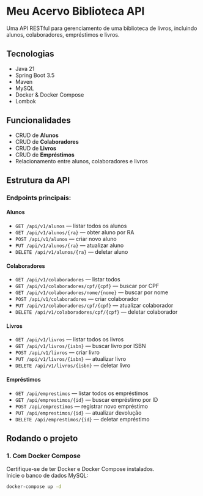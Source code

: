 # Meu Acervo Biblioteca API

Uma API RESTful para gerenciamento de uma biblioteca de livros, incluindo alunos, colaboradores, empréstimos e livros.

## Tecnologias

- Java 21
- Spring Boot 3.5
- Maven
- MySQL
- Docker & Docker Compose
- Lombok

## Funcionalidades

- CRUD de **Alunos**
- CRUD de **Colaboradores**
- CRUD de **Livros**
- CRUD de **Empréstimos**
- Relacionamento entre alunos, colaboradores e livros

## Estrutura da API

### Endpoints principais:

#### Alunos
- `GET /api/v1/alunos` — listar todos os alunos
- `GET /api/v1/alunos/{ra}` — obter aluno por RA
- `POST /api/v1/alunos` — criar novo aluno
- `PUT /api/v1/alunos/{ra}` — atualizar aluno
- `DELETE /api/v1/alunos/{ra}` — deletar aluno

#### Colaboradores
- `GET /api/v1/colaboradores` — listar todos
- `GET /api/v1/colaboradores/cpf/{cpf}` — buscar por CPF
- `GET /api/v1/colaboradores/nome/{nome}` — buscar por nome
- `POST /api/v1/colaboradores` — criar colaborador
- `PUT /api/v1/colaboradores/cpf/{cpf}` — atualizar colaborador
- `DELETE /api/v1/colaboradores/cpf/{cpf}` — deletar colaborador

#### Livros
- `GET /api/v1/livros` — listar todos os livros
- `GET /api/v1/livros/{isbn}` — buscar livro por ISBN
- `POST /api/v1/livros` — criar livro
- `PUT /api/v1/livros/{isbn}` — atualizar livro
- `DELETE /api/v1/livros/{isbn}` — deletar livro

#### Empréstimos
- `GET /api/emprestimos` — listar todos os empréstimos
- `GET /api/emprestimos/{id}` — buscar empréstimo por ID
- `POST /api/emprestimos` — registrar novo empréstimo
- `PUT /api/emprestimos/{id}` — atualizar devolução
- `DELETE /api/emprestimos/{id}` — deletar empréstimo

## Rodando o projeto

### 1. Com Docker Compose

Certifique-se de ter Docker e Docker Compose instalados.  
Inicie o banco de dados MySQL:

```bash
docker-compose up -d
